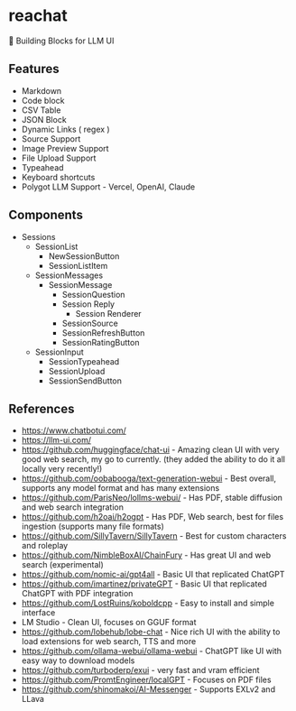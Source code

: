 # reachat
💬 Building Blocks for LLM UI

## Features
- Markdown
- Code block
- CSV Table
- JSON Block
- Dynamic Links ( regex )
- Source Support
- Image Preview Support
- File Upload Support
- Typeahead
- Keyboard shortcuts
- Polygot LLM Support - Vercel, OpenAI, Claude

## Components
- Sessions
  - SessionList
    - NewSessionButton
    - SessionListItem
  - SessionMessages
    - SessionMessage
      - SessionQuestion
      - Session Reply
        - Session Renderer
      - SessionSource
      - SessionRefreshButton
      - SessionRatingButton
  - SessionInput
    - SessionTypeahead
    - SessionUpload
    - SessionSendButton

## References
- https://www.chatbotui.com/
- https://llm-ui.com/
- https://github.com/huggingface/chat-ui - Amazing clean UI with very good web search, my go to currently. (they added the ability to do it all locally very recently!)
- https://github.com/oobabooga/text-generation-webui - Best overall, supports any model format and has many extensions
- https://github.com/ParisNeo/lollms-webui/ - Has PDF, stable diffusion and web search integration
- https://github.com/h2oai/h2ogpt - Has PDF, Web search, best for files ingestion (supports many file formats)
- https://github.com/SillyTavern/SillyTavern - Best for custom characters and roleplay
- https://github.com/NimbleBoxAI/ChainFury - Has great UI and web search (experimental)
- https://github.com/nomic-ai/gpt4all - Basic UI that replicated ChatGPT
- https://github.com/imartinez/privateGPT - Basic UI that replicated ChatGPT with PDF integration
- https://github.com/LostRuins/koboldcpp - Easy to install and simple interface
- LM Studio - Clean UI, focuses on GGUF format
- https://github.com/lobehub/lobe-chat - Nice rich UI with the ability to load extensions for web search, TTS and more
- https://github.com/ollama-webui/ollama-webui - ChatGPT like UI with easy way to download models
- https://github.com/turboderp/exui - very fast and vram efficient
- https://github.com/PromtEngineer/localGPT - Focuses on PDF files
- https://github.com/shinomakoi/AI-Messenger - Supports EXLv2 and LLava
